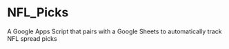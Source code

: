 # NFL_Picks
A Google Apps Script that pairs with a Google Sheets to automatically track NFL spread picks

